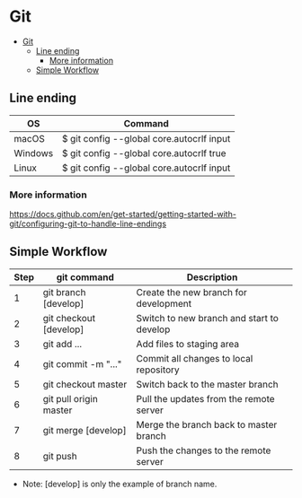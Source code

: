 # Git

- [Git](#git)
  - [Line ending](#line-ending)
    - [More information](#more-information)
  - [Simple Workflow](#simple-workflow)

## Line ending

| OS      | Command                                   |
| ------- | ----------------------------------------- |
| macOS   | $ git config --global core.autocrlf input |
| Windows | $ git config --global core.autocrlf true  |
| Linux   | $ git config --global core.autocrlf input |

### More information
https://docs.github.com/en/get-started/getting-started-with-git/configuring-git-to-handle-line-endings

## Simple Workflow

| Step | git command            | Description                               |
| ---- | ---------------------- | ----------------------------------------- |
| 1    | git branch [develop]   | Create the new branch for development     |
| 2    | git checkout [develop] | Switch to new branch and start to develop |
| 3    | git add ...            | Add files to staging area                 |
| 4    | git commit -m "..."    | Commit all changes to local repository    |
| 5    | git checkout master    | Switch back to the master branch          |
| 6    | git pull origin master | Pull the updates from the remote server   |
| 7    | git merge [develop]    | Merge the branch back to master branch    |
| 8    | git push               | Push the changes to the remote server     |

* Note: [develop] is only the example of branch name.